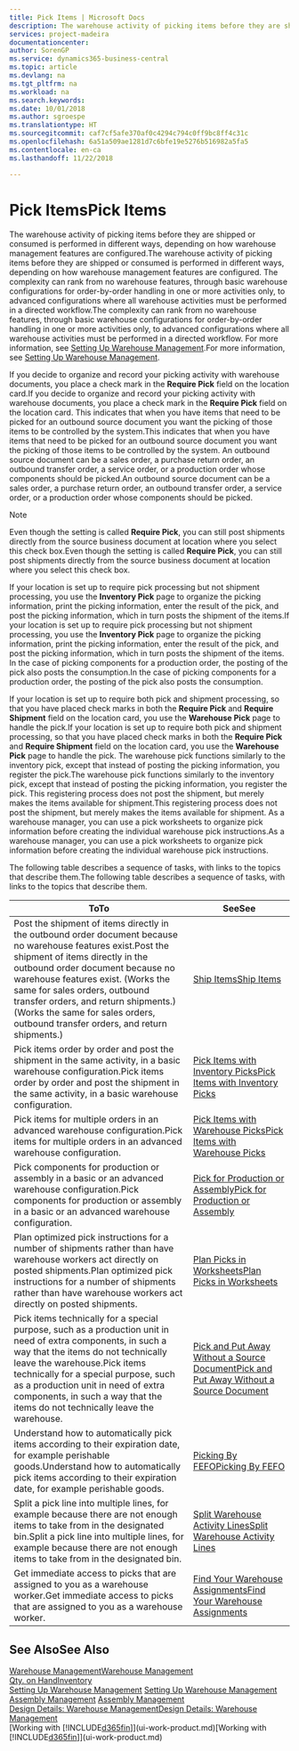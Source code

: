 ```yaml
---
title: Pick Items | Microsoft Docs
description: The warehouse activity of picking items before they are shipped or consumed is performed in different ways, depending on how warehouse management features are configured. The [setup](../configure-warehouse-processes.md) complexity can rank from no warehouse features, through basic warehouse configurations for order-by-order handling in one or more activities only, to advanced configurations where all warehouse activities must be performed in a directed workflow.
services: project-madeira
documentationcenter: 
author: SorenGP
ms.service: dynamics365-business-central
ms.topic: article
ms.devlang: na
ms.tgt_pltfrm: na
ms.workload: na
ms.search.keywords: 
ms.date: 10/01/2018
ms.author: sgroespe
ms.translationtype: HT
ms.sourcegitcommit: caf7cf5afe370af0c4294c794c0ff9bc8ff4c31c
ms.openlocfilehash: 6a51a509ae1281d7c6bfe19e5276b516982a5fa5
ms.contentlocale: en-ca
ms.lasthandoff: 11/22/2018

---
```

# <a name="pick-items"></a><span data-ttu-id="d68e1-104">Pick Items</span><span class="sxs-lookup"><span data-stu-id="d68e1-104">Pick Items</span></span>
<span data-ttu-id="d68e1-105">The warehouse activity of picking items before they are shipped or consumed is performed in different ways, depending on how warehouse management features are configured.</span><span class="sxs-lookup"><span data-stu-id="d68e1-105">The warehouse activity of picking items before they are shipped or consumed is performed in different ways, depending on how warehouse management features are configured.</span></span> <span data-ttu-id="d68e1-106">The complexity can rank from no warehouse features, through basic warehouse configurations for order-by-order handling in one or more activities only, to advanced configurations where all warehouse activities must be performed in a directed workflow.</span><span class="sxs-lookup"><span data-stu-id="d68e1-106">The complexity can rank from no warehouse features, through basic warehouse configurations for order-by-order handling in one or more activities only, to advanced configurations where all warehouse activities must be performed in a directed workflow.</span></span> <span data-ttu-id="d68e1-107">For more information, see [Setting Up Warehouse Management](warehouse-setup-warehouse.md).</span><span class="sxs-lookup"><span data-stu-id="d68e1-107">For more information, see [Setting Up Warehouse Management](warehouse-setup-warehouse.md).</span></span>

<span data-ttu-id="d68e1-108">If you decide to organize and record your picking activity with warehouse documents, you place a check mark in the **Require Pick** field on the location card.</span><span class="sxs-lookup"><span data-stu-id="d68e1-108">If you decide to organize and record your picking activity with warehouse documents, you place a check mark in the **Require Pick** field on the location card.</span></span> <span data-ttu-id="d68e1-109">This indicates that when you have items that need to be picked for an outbound source document you want the picking of those items to be controlled by the system.</span><span class="sxs-lookup"><span data-stu-id="d68e1-109">This indicates that when you have items that need to be picked for an outbound source document you want the picking of those items to be controlled by the system.</span></span> <span data-ttu-id="d68e1-110">An outbound source document can be a sales order, a purchase return order, an outbound transfer order, a service order, or a production order whose components should be picked.</span><span class="sxs-lookup"><span data-stu-id="d68e1-110">An outbound source document can be a sales order, a purchase return order, an outbound transfer order, a service order, or a production order whose components should be picked.</span></span>

> [!NOTE]
> <span data-ttu-id="d68e1-111">Even though the setting is called **Require Pick**, you can still post shipments directly from the source business document at location where you select this check box.</span><span class="sxs-lookup"><span data-stu-id="d68e1-111">Even though the setting is called **Require Pick**, you can still post shipments directly from the source business document at location where you select this check box.</span></span>

<span data-ttu-id="d68e1-112">If your location is set up to require pick processing but not shipment processing, you use the **Inventory Pick** page to organize the picking information, print the picking information, enter the result of the pick, and post the picking information, which in turn posts the shipment of the items.</span><span class="sxs-lookup"><span data-stu-id="d68e1-112">If your location is set up to require pick processing but not shipment processing, you use the **Inventory Pick** page to organize the picking information, print the picking information, enter the result of the pick, and post the picking information, which in turn posts the shipment of the items.</span></span> <span data-ttu-id="d68e1-113">In the case of picking components for a production order, the posting of the pick also posts the consumption.</span><span class="sxs-lookup"><span data-stu-id="d68e1-113">In the case of picking components for a production order, the posting of the pick also posts the consumption.</span></span>

<span data-ttu-id="d68e1-114">If your location is set up to require both pick and shipment processing, so that you have placed check marks in both the **Require Pick** and **Require Shipment** field on the location card, you use the **Warehouse Pick** page to handle the pick.</span><span class="sxs-lookup"><span data-stu-id="d68e1-114">If your location is set up to require both pick and shipment processing, so that you have placed check marks in both the **Require Pick** and **Require Shipment** field on the location card, you use the **Warehouse Pick** page to handle the pick.</span></span> <span data-ttu-id="d68e1-115">The warehouse pick functions similarly to the inventory pick, except that instead of posting the picking information, you register the pick.</span><span class="sxs-lookup"><span data-stu-id="d68e1-115">The warehouse pick functions similarly to the inventory pick, except that instead of posting the picking information, you register the pick.</span></span> <span data-ttu-id="d68e1-116">This registering process does not post the shipment, but merely makes the items available for shipment.</span><span class="sxs-lookup"><span data-stu-id="d68e1-116">This registering process does not post the shipment, but merely makes the items available for shipment.</span></span> <span data-ttu-id="d68e1-117">As a warehouse manager, you can use a pick worksheets to organize pick information before creating the individual warehouse pick instructions.</span><span class="sxs-lookup"><span data-stu-id="d68e1-117">As a warehouse manager, you can use a pick worksheets to organize pick information before creating the individual warehouse pick instructions.</span></span>

<span data-ttu-id="d68e1-118">The following table describes a sequence of tasks, with links to the topics that describe them.</span><span class="sxs-lookup"><span data-stu-id="d68e1-118">The following table describes a sequence of tasks, with links to the topics that describe them.</span></span>   

|<span data-ttu-id="d68e1-119">**To**</span><span class="sxs-lookup"><span data-stu-id="d68e1-119">**To**</span></span>|<span data-ttu-id="d68e1-120">**See**</span><span class="sxs-lookup"><span data-stu-id="d68e1-120">**See**</span></span>|
|------------|-------------|  
|<span data-ttu-id="d68e1-121">Post the shipment of items directly in the outbound order document because no warehouse features exist.</span><span class="sxs-lookup"><span data-stu-id="d68e1-121">Post the shipment of items directly in the outbound order document because no warehouse features exist.</span></span> <span data-ttu-id="d68e1-122">(Works the same for sales orders, outbound transfer orders, and return shipments.)</span><span class="sxs-lookup"><span data-stu-id="d68e1-122">(Works the same for sales orders, outbound transfer orders, and return shipments.)</span></span>|[<span data-ttu-id="d68e1-123">Ship Items</span><span class="sxs-lookup"><span data-stu-id="d68e1-123">Ship Items</span></span>](warehouse-how-ship-items.md)|  
|<span data-ttu-id="d68e1-124">Pick items order by order and post the shipment in the same activity, in a basic warehouse configuration.</span><span class="sxs-lookup"><span data-stu-id="d68e1-124">Pick items order by order and post the shipment in the same activity, in a basic warehouse configuration.</span></span>|[<span data-ttu-id="d68e1-125">Pick Items with Inventory Picks</span><span class="sxs-lookup"><span data-stu-id="d68e1-125">Pick Items with Inventory Picks</span></span>](warehouse-how-to-pick-items-with-inventory-picks.md)|
|<span data-ttu-id="d68e1-126">Pick items for multiple orders in an advanced warehouse configuration.</span><span class="sxs-lookup"><span data-stu-id="d68e1-126">Pick items for multiple orders in an advanced warehouse configuration.</span></span>|[<span data-ttu-id="d68e1-127">Pick Items with Warehouse Picks</span><span class="sxs-lookup"><span data-stu-id="d68e1-127">Pick Items with Warehouse Picks</span></span>](warehouse-how-to-pick-items-for-warehouse-shipment.md)|  
|<span data-ttu-id="d68e1-128">Pick components for production or assembly in a basic or an advanced warehouse configuration.</span><span class="sxs-lookup"><span data-stu-id="d68e1-128">Pick components for production or assembly in a basic or an advanced warehouse configuration.</span></span>|[<span data-ttu-id="d68e1-129">Pick for Production or Assembly</span><span class="sxs-lookup"><span data-stu-id="d68e1-129">Pick for Production or Assembly</span></span>](warehouse-how-to-pick-for-production.md)|  
|<span data-ttu-id="d68e1-130">Plan optimized pick instructions for a number of shipments rather than have warehouse workers act directly on posted shipments.</span><span class="sxs-lookup"><span data-stu-id="d68e1-130">Plan optimized pick instructions for a number of shipments rather than have warehouse workers act directly on posted shipments.</span></span>|[<span data-ttu-id="d68e1-131">Plan Picks in Worksheets</span><span class="sxs-lookup"><span data-stu-id="d68e1-131">Plan Picks in Worksheets</span></span>](warehouse-how-to-plan-picks-in-worksheets.md)|  
|<span data-ttu-id="d68e1-132">Pick items technically for a special purpose, such as a production unit in need of extra components, in such a way that the items do not technically leave the warehouse.</span><span class="sxs-lookup"><span data-stu-id="d68e1-132">Pick items technically for a special purpose, such as a production unit in need of extra components, in such a way that the items do not technically leave the warehouse.</span></span>|[<span data-ttu-id="d68e1-133">Pick and Put Away Without a Source Document</span><span class="sxs-lookup"><span data-stu-id="d68e1-133">Pick and Put Away Without a Source Document</span></span>](warehouse-how-to-create-put-aways-from-internal-put-aways.md)|
|<span data-ttu-id="d68e1-134">Understand how to automatically pick items according to their expiration date, for example perishable goods.</span><span class="sxs-lookup"><span data-stu-id="d68e1-134">Understand how to automatically pick items according to their expiration date, for example perishable goods.</span></span>|[<span data-ttu-id="d68e1-135">Picking By FEFO</span><span class="sxs-lookup"><span data-stu-id="d68e1-135">Picking By FEFO</span></span>](warehouse-picking-by-fefo.md)|
|<span data-ttu-id="d68e1-136">Split a pick line into multiple lines, for example because there are not enough items to take from in the designated bin.</span><span class="sxs-lookup"><span data-stu-id="d68e1-136">Split a pick line into multiple lines, for example because there are not enough items to take from in the designated bin.</span></span>|[<span data-ttu-id="d68e1-137">Split Warehouse Activity Lines</span><span class="sxs-lookup"><span data-stu-id="d68e1-137">Split Warehouse Activity Lines</span></span>](warehouse-how-to-split-warehouse-activity-lines.md)|
|<span data-ttu-id="d68e1-138">Get immediate access to picks that are assigned to you as a warehouse worker.</span><span class="sxs-lookup"><span data-stu-id="d68e1-138">Get immediate access to picks that are assigned to you as a warehouse worker.</span></span>|[<span data-ttu-id="d68e1-139">Find Your Warehouse Assignments</span><span class="sxs-lookup"><span data-stu-id="d68e1-139">Find Your Warehouse Assignments</span></span>](warehouse-how-to-find-your-warehouse-assignments.md)|  

## <a name="see-also"></a><span data-ttu-id="d68e1-140">See Also</span><span class="sxs-lookup"><span data-stu-id="d68e1-140">See Also</span></span>  
[<span data-ttu-id="d68e1-141">Warehouse Management</span><span class="sxs-lookup"><span data-stu-id="d68e1-141">Warehouse Management</span></span>](warehouse-manage-warehouse.md)  
[<span data-ttu-id="d68e1-142">Qty. on Hand</span><span class="sxs-lookup"><span data-stu-id="d68e1-142">Inventory</span></span>](inventory-manage-inventory.md)  
<span data-ttu-id="d68e1-143">[Setting Up Warehouse Management](warehouse-setup-warehouse.md)   </span><span class="sxs-lookup"><span data-stu-id="d68e1-143">[Setting Up Warehouse Management](warehouse-setup-warehouse.md)   </span></span>  
<span data-ttu-id="d68e1-144">[Assembly Management](assembly-assemble-items.md)  </span><span class="sxs-lookup"><span data-stu-id="d68e1-144">[Assembly Management](assembly-assemble-items.md)  </span></span>  
[<span data-ttu-id="d68e1-145">Design Details: Warehouse Management</span><span class="sxs-lookup"><span data-stu-id="d68e1-145">Design Details: Warehouse Management</span></span>](design-details-warehouse-management.md)  
<span data-ttu-id="d68e1-146">[Working with [!INCLUDE[d365fin](includes/d365fin_md.md)]](ui-work-product.md)</span><span class="sxs-lookup"><span data-stu-id="d68e1-146">[Working with [!INCLUDE[d365fin](includes/d365fin_md.md)]](ui-work-product.md)</span></span>

